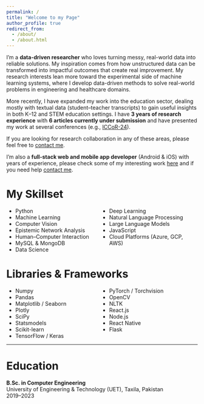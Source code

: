 ```yaml
---
permalink: /
title: "Welcome to my Page"
author_profile: true
redirect_from: 
  - /about/
  - /about.html
---
```


I’m a **data-driven researcher** who loves turning messy, real-world data into reliable solutions. My inspiration comes from how unstructured data can be transformed into impactful outcomes that create real improvement. My research interests lean more toward the experimental side of machine learning systems, where I develop data-driven methods to solve real-world problems in engineering and healthcare domains.  

More recently, I have expanded my work into the education sector, dealing mostly with textual data (student–teacher transcripts) to gain useful insights in both K–12 and STEM education settings. I have **3 years of research experience** with **6 articles currently under submission** and have presented my work at several conferences (e.g., [ICCoR-24](https://iccor.cust.edu.pk/)).  

If you are looking for research collaboration in any of these areas, please feel free to [contact me](mailto:muhammadfaizandev87@gmail.com).  

  I’m also a **full-stack web and mobile app developer** (Android & iOS) with years of experience, please check some of my interesting work [here](https://muhammadfaizan99.github.io/portfolio/) and if you need help [contact me](mailto:muhammadfaizandev87@gmail.com).
<!-- </div> -->

My Skillset
======

<ul style="columns: 2;">
<li>Python</li>
<li>Machine Learning</li>
<li>Computer Vision</li>
<li>Epistemic Network Analysis</li>
<li>Human–Computer Interaction</li>
<li>MySQL & MongoDB</li>
<li>Data Science</li>
<li>Deep Learning</li>
<li>Natural Language Processing</li>
<li>Large Language Models</li>
<li>JavaScript</li>
<li>Cloud Platforms (Azure, GCP, AWS)</li>
</ul>

Libraries & Frameworks
======

<ul style="columns: 2;">
  <li>Numpy</li>
  <li>Pandas</li>
  <li>Matplotlib / Seaborn</li>
  <li>Plotly</li>
  <li>SciPy</li>
  <li>Statsmodels</li>
  <li>Scikit-learn</li>
  <li>TensorFlow / Keras</li>
  <li>PyTorch / Torchvision</li>
  <li>OpenCV</li>
  <li>NLTK</li>
  <li>React.js</li>
  <li>Node.js</li>
  <li>React Native</li>
  <li>Flask</li>
</ul>


---

Education
======

**B.Sc. in Computer Engineering**  
University of Engineering & Technology (UET), Taxila, Pakistan  
2019–2023
